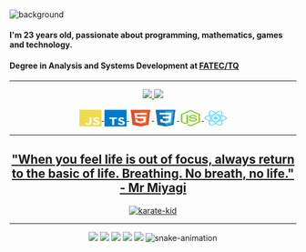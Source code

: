 <div>
    <img align="center" justify="center" alt="background" src="https://gist.github.com/alisonglima/9f38cc45d4716b14aa7d762014ee906e/raw/779748d922a96ccebd678eae0dc08dded98cea0e/background.gif">
</div>

<!-- ## Hi there <img src="https://raw.githubusercontent.com/kaueMarques/kaueMarques/master/hi.gif" width="30px">, I'm Alison Lima. -->

#### I'm 23 years old, passionate about programming, mathematics, games and technology.

#### Degree in Analysis and Systems Development at [FATEC/TQ](http://www.fatectq.edu.br/analise-e-desenvolvimento-de-sistemas)

<hr/>

<center>

 <div>
  <a href="https://github.com/alisonglima">
  <img height="180em" src="https://github-readme-stats.vercel.app/api?username=alisonglima&show_icons=true&theme=dark&include_all_commits=true&count_private=true"/>
  <img height="180em" src="https://github-readme-stats.vercel.app/api/top-langs/?username=alisonglima&layout=compact&langs_count=7&theme=dark"/>
</div>
<div style="display: inline_block"><br>
  <img align="center" alt="Alison-Js" height="30" width="40" src="https://raw.githubusercontent.com/devicons/devicon/master/icons/javascript/javascript-plain.svg">
  <img align="center" alt="Alison-Ts" height="30" width="40" src="https://raw.githubusercontent.com/devicons/devicon/master/icons/typescript/typescript-plain.svg">
  <img align="center" alt="Alison-HTML" height="30" width="40" src="https://raw.githubusercontent.com/devicons/devicon/master/icons/html5/html5-original.svg">
  <img align="center" alt="Alison-CSS" height="30" width="40" src="https://raw.githubusercontent.com/devicons/devicon/master/icons/css3/css3-original.svg">
  <img align="center" alt="Alison-Node" height="30" width="40" src="https://raw.githubusercontent.com/devicons/devicon/master/icons/nodejs/nodejs-original.svg">
  <img align="center" alt="Alison-React" height="30" width="40" src="https://raw.githubusercontent.com/devicons/devicon/master/icons/react/react-original.svg">
  <!-- <img align="center" alt="Alison-Dart" height="30" width="40" src="https://raw.githubusercontent.com/devicons/devicon/master/icons/dart/dart-original.svg"> -->
  <!-- <img align="center" alt="Alison-Flutter" height="30" width="40" src="https://raw.githubusercontent.com/devicons/devicon/master/icons/flutter/flutter-original.svg"> -->
  <!-- <img align="center" alt="Alison-Swift" height="30" width="40" src="https://raw.githubusercontent.com/devicons/devicon/master/icons/swift/swift-original.svg"> -->
 <!-- <img align="center" alt="Alison-Elixir" height="30" width="40" src="https://raw.githubusercontent.com/devicons/devicon/master/icons/elixir/elixir-original.svg"> -->
 <!-- <img align="center" alt="Alison-Rust" height="30" width="40" src="https://raw.githubusercontent.com/devicons/devicon/master/icons/rust/rust-plain.svg"> -->
 <!-- <img align="center" alt="Alison-Python" height="30" width="40" src="https://raw.githubusercontent.com/devicons/devicon/master/icons/python/python-original.svg"> -->
 <!-- <img align="center" alt="Alison-Go" height="30" width="40" src="https://raw.githubusercontent.com/devicons/devicon/master/icons/go/go-original.svg"> -->
 
<br> 
 
</div>
 
 <hr/>
 
   ## "When you feel life is out of focus, always return to the basic of life. Breathing. No breath, no life." - Mr Miyagi
  <div>
    <img align="center" justify="center" alt="karate-kid" src="https://gist.github.com/alisonglima/9f38cc45d4716b14aa7d762014ee906e/raw/6e96dbbb9d2b6e237f198c2772e4c1be3f731c7a/karate-kid.gif">
  </div>
 
 <hr/>
 
 <div> 
  <a href="https://instagram.com/alisonglima" target="_blank"><img src="https://img.shields.io/badge/-Instagram-%23E4405F?style=for-the-badge&logo=instagram&logoColor=white" target="_blank"></a>
  <a href="https://twitter.com/alisonglima" target="_blank"><img src="https://img.shields.io/badge/Twitter-1DA1F2?style=for-the-badge&logo=twitter&logoColor=white" target="_blank"></a>
  <a href = "mailto:alisinhogustavo.lima@gmail.com"><img src="https://img.shields.io/badge/-Gmail-%23333?style=for-the-badge&logo=gmail&logoColor=white" target="_blank"></a>
  <a href = "mailto:alisonlima2@hotmail.com"><img src="https://img.shields.io/badge/Outlook-0078D4?style=for-the-badge&logo=microsoft-outlook&logoColor=white" target="_blank"></a>
  <a href="https://www.linkedin.com/in/alisonglima" target="_blank"><img src="https://img.shields.io/badge/-LinkedIn-%230077B5?style=for-the-badge&logo=linkedin&logoColor=white" target="_blank"></a>

<img alt="snake-animation" src="https://raw.githubusercontent.com/gist/alisonglima/9f38cc45d4716b14aa7d762014ee906e/raw/6e96dbbb9d2b6e237f198c2772e4c1be3f731c7a/github-contribution-grid-snake.svg">

</div>
 
 </center>

